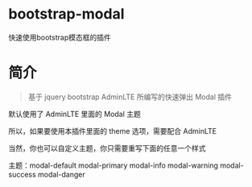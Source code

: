 # bootstrap-modal
快速使用bootstrap模态框的插件
# 简介
> 基于 jquery bootstrap AdminLTE 所编写的快速弹出 Modal 插件

默认使用了 AdminLTE 里面的 Modal 主题

所以，如果要使用本插件里面的 theme 选项，需要配合 AdminLTE 

当然，你也可以自定义主题，你只需要重写下面的任意一个样式

主题：modal-default modal-primary modal-info modal-warning modal-success modal-danger
